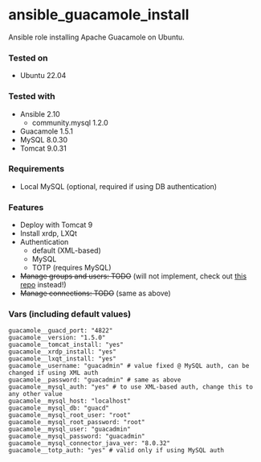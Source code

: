 # ansible_guacamole_install
Ansible role installing Apache Guacamole on Ubuntu. 

### Tested on
* Ubuntu 22.04

### Tested with
* Ansible 2.10
  * community.mysql 1.2.0
* Guacamole 1.5.1
* MySQL 8.0.30
* Tomcat 9.0.31

### Requirements
* Local MySQL (optional, required if using DB authentication)

### Features
* Deploy with Tomcat 9
* Install xrdp, LXQt
* Authentication
  * default (XML-based)
  * MySQL
  * TOTP (requires MySQL)
* ~~Manage groups and users: TODO~~ (will not implement, check out [this repo](https://github.com/scicore-unibas-ch/ansible-modules-guacamole) instead!)
* ~~Manage connections: TODO~~ (same as above)

### Vars (including default values)
```
guacamole__guacd_port: "4822"
guacamole__version: "1.5.0"
guacamole__tomcat_install: "yes"
guacamole__xrdp_install: "yes"
guacamole__lxqt_install: "yes"
guacamole__username: "guacadmin" # value fixed @ MySQL auth, can be changed if using XML auth
guacamole__password: "guacadmin" # same as above
guacamole__mysql_auth: "yes" # to use XML-based auth, change this to any other value
guacamole__mysql_host: "localhost"
guacamole__mysql_db: "guacd"
guacamole__mysql_root_user: "root"
guacamole__mysql_root_password: "root"
guacamole__mysql_user: "guacadmin"
guacamole__mysql_password: "guacadmin"
guacamole__mysql_connector_java_ver: "8.0.32"
guacamole__totp_auth: "yes" # valid only if using MySQL auth
```
